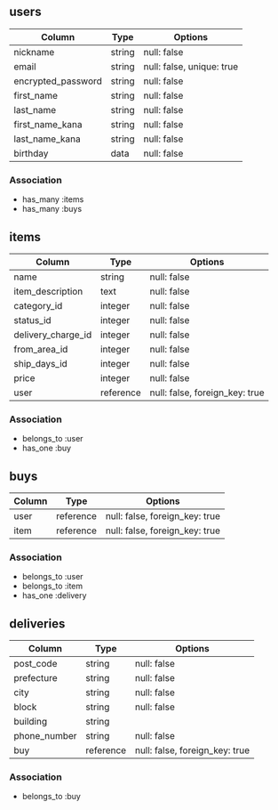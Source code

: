 ## users

|Column              |Type    |Options                    |
|--------------------|--------|---------------------------|
| nickname           | string | null: false               |
| email              | string | null: false, unique: true |
| encrypted_password | string | null: false               |
| first_name         | string | null: false               |
| last_name          | string | null: false               |
| first_name_kana    | string | null: false               |
| last_name_kana     | string | null: false               |
| birthday           | data   | null: false               |

### Association
- has_many :items
- has_many :buys

## items

|Column              |Type       |Options                         |
|--------------------|-----------|--------------------------------|
| name               | string    | null: false                    |
| item_description   | text      | null: false                    |
| category_id        | integer   | null: false                    |
| status_id          | integer   | null: false                    |
| delivery_charge_id | integer   | null: false                    |
| from_area_id       | integer   | null: false                    |
| ship_days_id       | integer   | null: false                    |
| price              | integer   | null: false                    |
| user               | reference | null: false, foreign_key: true |

### Association
- belongs_to :user
- has_one :buy

## buys

|Column|Type       |Options                         |
|------|-----------|--------------------------------|
| user | reference | null: false, foreign_key: true |
| item | reference | null: false, foreign_key: true |

### Association
- belongs_to :user
- belongs_to :item
- has_one :delivery

## deliveries

|Column        |Type       |Options                         |
|--------------|-----------|--------------------------------|
| post_code    | string    | null: false                    |
| prefecture   | string    | null: false                    |
| city         | string    | null: false                    |
| block        | string    | null: false                    |
| building     | string    |                                |
| phone_number | string    | null: false                    |
| buy          | reference | null: false, foreign_key: true |

### Association
- belongs_to :buy
